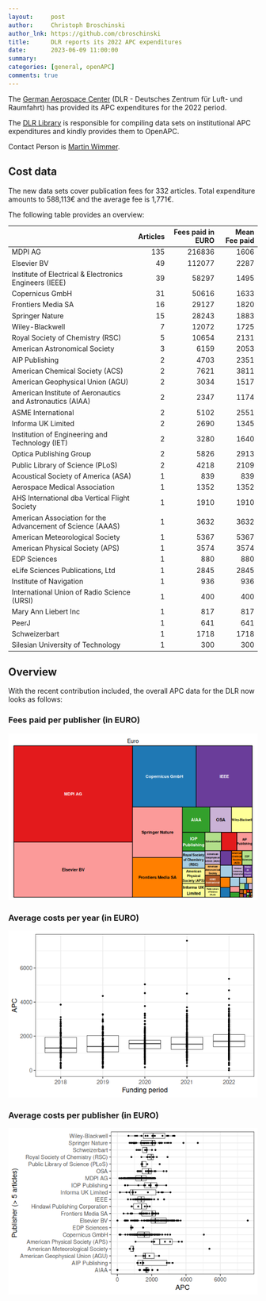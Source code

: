 ```yaml
---
layout:     post
author:     Christoph Broschinski
author_lnk: https://github.com/cbroschinski
title:      DLR reports its 2022 APC expenditures
date:       2023-06-09 11:00:00
summary:    
categories: [general, openAPC]
comments: true
---
```





The [German Aerospace Center](https://www.dlr.de/EN/Home/home_node.html) (DLR - Deutsches Zentrum für Luft- und Raumfahrt) has provided its APC expenditures for the 2022 period.

The [DLR Library](https://www.dlr.de/zb/en/desktopdefault.aspx/) is responsible for compiling data sets on institutional APC expenditures and kindly provides them to OpenAPC.

Contact Person is [Martin Wimmer](mailto:Bibliotheken@dlr.de).

## Cost data



The new data sets cover publication fees for 332 articles. Total expenditure amounts to 588,113€ and the average fee is 1,771€.

The following table provides an overview:


|                                                           | Articles| Fees paid in EURO| Mean Fee paid|
|:----------------------------------------------------------|--------:|-----------------:|-------------:|
|MDPI AG                                                    |      135|            216836|          1606|
|Elsevier BV                                                |       49|            112077|          2287|
|Institute of Electrical & Electronics Engineers (IEEE)     |       39|             58297|          1495|
|Copernicus GmbH                                            |       31|             50616|          1633|
|Frontiers Media SA                                         |       16|             29127|          1820|
|Springer Nature                                            |       15|             28243|          1883|
|Wiley-Blackwell                                            |        7|             12072|          1725|
|Royal Society of Chemistry (RSC)                           |        5|             10654|          2131|
|American Astronomical Society                              |        3|              6159|          2053|
|AIP Publishing                                             |        2|              4703|          2351|
|American Chemical Society (ACS)                            |        2|              7621|          3811|
|American Geophysical Union (AGU)                           |        2|              3034|          1517|
|American Institute of Aeronautics and Astronautics (AIAA)  |        2|              2347|          1174|
|ASME International                                         |        2|              5102|          2551|
|Informa UK Limited                                         |        2|              2690|          1345|
|Institution of Engineering and Technology (IET)            |        2|              3280|          1640|
|Optica Publishing Group                                    |        2|              5826|          2913|
|Public Library of Science (PLoS)                           |        2|              4218|          2109|
|Acoustical Society of America (ASA)                        |        1|               839|           839|
|Aerospace Medical Association                              |        1|              1352|          1352|
|AHS International dba Vertical Flight Society              |        1|              1910|          1910|
|American Association for the Advancement of Science (AAAS) |        1|              3632|          3632|
|American Meteorological Society                            |        1|              5367|          5367|
|American Physical Society (APS)                            |        1|              3574|          3574|
|EDP Sciences                                               |        1|               880|           880|
|eLife Sciences Publications, Ltd                           |        1|              2845|          2845|
|Institute of Navigation                                    |        1|               936|           936|
|International Union of Radio Science (URSI)                |        1|               400|           400|
|Mary Ann Liebert Inc                                       |        1|               817|           817|
|PeerJ                                                      |        1|               641|           641|
|Schweizerbart                                              |        1|              1718|          1718|
|Silesian University of Technology                          |        1|               300|           300|

## Overview

With the recent contribution included, the overall APC data for the DLR now looks as follows:

### Fees paid per publisher (in EURO)

![plot of chunk tree_dlr_2023_06_09_full](/figure/tree_dlr_2023_06_09_full-1.png)

###  Average costs per year (in EURO)

![plot of chunk box_dlr_2023_06_09_year_full](/figure/box_dlr_2023_06_09_year_full-1.png)

###  Average costs per publisher (in EURO)

![plot of chunk box_dlr_2023_06_09_publisher_full](/figure/box_dlr_2023_06_09_publisher_full-1.png)
